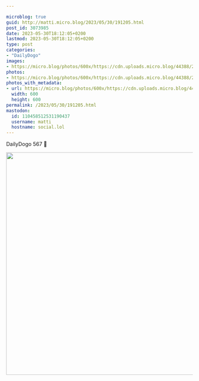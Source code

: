 ```yaml
---

microblog: true
guid: http://matti.micro.blog/2023/05/30/191205.html
post_id: 3073985
date: 2023-05-30T18:12:05+0200
lastmod: 2023-05-30T18:12:05+0200
type: post
categories:
- "DailyDogo"
images:
- https://micro.blog/photos/600x/https://cdn.uploads.micro.blog/44388/2023/0de10ba02d.jpg
photos:
- https://micro.blog/photos/600x/https://cdn.uploads.micro.blog/44388/2023/0de10ba02d.jpg
photos_with_metadata:
- url: https://micro.blog/photos/600x/https://cdn.uploads.micro.blog/44388/2023/0de10ba02d.jpg
  width: 600
  height: 600
permalink: /2023/05/30/191205.html
mastodon:
  id: 110458512531190437
  username: matti
  hostname: social.lol
---
```

DailyDogo 567 🐶

<img src="/media/uploads/2023/0de10ba02d.jpg" width="600" height="600" alt="" />
